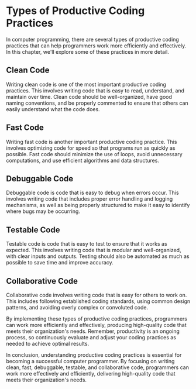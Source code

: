 Types of Productive Coding Practices
===================================================================================================

In computer programming, there are several types of productive coding practices that can help programmers work more efficiently and effectively. In this chapter, we'll explore some of these practices in more detail.

Clean Code
----------

Writing clean code is one of the most important productive coding practices. This involves writing code that is easy to read, understand, and maintain over time. Clean code should be well-organized, have good naming conventions, and be properly commented to ensure that others can easily understand what the code does.

Fast Code
---------

Writing fast code is another important productive coding practice. This involves optimizing code for speed so that programs run as quickly as possible. Fast code should minimize the use of loops, avoid unnecessary computations, and use efficient algorithms and data structures.

Debuggable Code
---------------

Debuggable code is code that is easy to debug when errors occur. This involves writing code that includes proper error handling and logging mechanisms, as well as being properly structured to make it easy to identify where bugs may be occurring.

Testable Code
-------------

Testable code is code that is easy to test to ensure that it works as expected. This involves writing code that is modular and well-organized, with clear inputs and outputs. Testing should also be automated as much as possible to save time and improve accuracy.

Collaborative Code
------------------

Collaborative code involves writing code that is easy for others to work on. This includes following established coding standards, using common design patterns, and avoiding overly complex or convoluted code.

By implementing these types of productive coding practices, programmers can work more efficiently and effectively, producing high-quality code that meets their organization's needs. Remember, productivity is an ongoing process, so continuously evaluate and adjust your coding practices as needed to achieve optimal results.

In conclusion, understanding productive coding practices is essential for becoming a successful computer programmer. By focusing on writing clean, fast, debuggable, testable, and collaborative code, programmers can work more effectively and efficiently, delivering high-quality code that meets their organization's needs.
